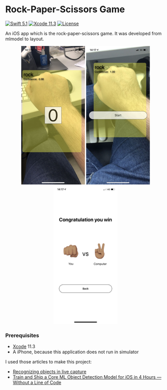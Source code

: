 # Rock-Paper-Scissors Game

[![Swift 5.1](https://img.shields.io/badge/Swift-5.1-blue.svg?style=flat)](https://swift.org)
[![Xcode 11.3](https://img.shields.io/badge/Xcode-11.3-blue.svg?style=flat)](https://developer.apple.com/xcode/)
[![License](https://img.shields.io/badge/license-MIT-brightgreen.svg?style=flat)](https://github.com/HelioMesquita/rock-paper-scissors-game-coreml/blob/master/LICENSE)

An iOS app which is the rock-paper-scissors game. It was developed from mlmodel to layout.

<p align="center">
    <img src="img/image1.png" width="200" max-width="20%"/>
    <img src="img/image2.png" width="200" max-width="20%"/>
    <img src="img/image3.png" width="200" max-width="20%"/>
</p>

### Prerequisites

* [Xcode](https://developer.apple.com/xcode/) 11.3
* A iPhone, because this application does not run in simulator


I used those articles to make this project:
  - [Recognizing objects in live capture](https://developer.apple.com/documentation/vision/recognizing_objects_in_live_capture)
  - [Train and Ship a Core ML Object Detection Model for iOS in 4 Hours — Without a Line of Code](https://heartbeat.fritz.ai/train-and-ship-a-core-ml-object-detection-model-for-ios-in-4-hours-without-a-line-of-code-eb36942c2b21)
